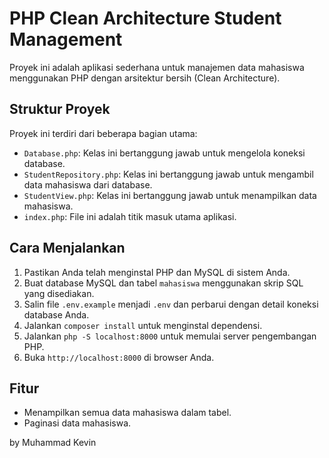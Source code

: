 # PHP Clean Architecture Student Management

Proyek ini adalah aplikasi sederhana untuk manajemen data mahasiswa menggunakan PHP dengan arsitektur bersih (Clean Architecture).

## Struktur Proyek

Proyek ini terdiri dari beberapa bagian utama:

- `Database.php`: Kelas ini bertanggung jawab untuk mengelola koneksi database.
- `StudentRepository.php`: Kelas ini bertanggung jawab untuk mengambil data mahasiswa dari database.
- `StudentView.php`: Kelas ini bertanggung jawab untuk menampilkan data mahasiswa.
- `index.php`: File ini adalah titik masuk utama aplikasi.

## Cara Menjalankan

1. Pastikan Anda telah menginstal PHP dan MySQL di sistem Anda.
2. Buat database MySQL dan tabel `mahasiswa` menggunakan skrip SQL yang disediakan.
3. Salin file `.env.example` menjadi `.env` dan perbarui dengan detail koneksi database Anda.
4. Jalankan `composer install` untuk menginstal dependensi.
5. Jalankan `php -S localhost:8000` untuk memulai server pengembangan PHP.
6. Buka `http://localhost:8000` di browser Anda.

## Fitur

- Menampilkan semua data mahasiswa dalam tabel.
- Paginasi data mahasiswa.


by Muhammad Kevin